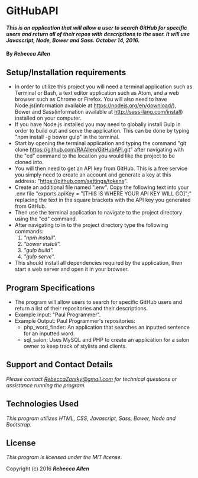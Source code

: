 # GitHubAPI

#### _This is an application that will allow a user to search GitHub for specific users and return all of their repos with descriptions to the user. It will use Javascript, Node, Bower and Sass.  October 14, 2016._

#### By _**Rebecca Allen**_

## Setup/Installation requirements

* In order to utilize this project you will need a terminal application such as Terminal or Bash, a text editor application such as Atom, and a web browser such as Chrome or Firefox. You will also need to have Node.js(information available at https://nodejs.org/en/download/), Bower and Sass(information available at http://sass-lang.com/install) installed on your computer.
* If you have Node.js installed you may need to globally install Gulp in order to build out and serve the application. This can be done by typing "npm install -g bower gulp" in the terminal.
* Start by opening the terminal application and typing the command "git clone https://github.com/RAAllen/GitHubAPI.git" after navigating with the "cd" command to the location you would like the project to be cloned into.
* You will then need to get an API key from GitHub. This is a free service you simply need to create an account and generate a key at this address: "https://github.com/settings/tokens".
* Create an additional file named ".env". Copy the following text into your .env file "exports.apiKey = "[THIS IS WHERE YOUR API KEY WILL GO]";" replacing the text in the square brackets with the API key you generated from GitHub.
* Then use the terminal application to navigate to the project directory using the "cd" command.
* After navigating to in to the project directory type the following commands:
    1. _"npm install"._
    2. _"bower install"._
    3. _"gulp build"._
    4. _"gulp serve"._
* This should install all dependencies required by the application, then start a web server and open it in your browser.

## Program Specifications

* The program will allow users to search for specific GitHub users and return a list of their repositories and their descriptions.
* Example Input: "Paul Programmer".
* Example Output: Paul Programmer's repositories:
    * php_word_finder: An application that searches an inputted sentence for an inputted word.
    * sql_salon: Uses MySQL and PHP to create an application for a salon owner to keep track of stylists and clients.

## Support and Contact Details

_Please contact RebeccaZarsky@gmail.com for technical questions or assistance running the program._

## Technologies Used

_This program utilizes HTML, CSS, Javascript, Sass, Bower, Node and Bootstrap._

## License

_This program is licensed under the MIT license._

Copyright (c) 2016 **_Rebecca Allen_**
